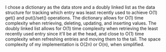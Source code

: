 I chose a dictionary as the data store and a doubly linked list as the data structure for tracking which entry was least recently used to achieve O(1) get() and put()/set() operations. The dictionary allows for O(1) time complexity when retrieving, deleting, updating, and inserting values. The doubly linked list allows for O(1) time complexity when retrieving the least recently used entry since it'll be at the head, and close to O(1) time complexity when refreshing entries and moving them to the tail. The space complexity of my implementation is O(2n) or O(n), when simplified.